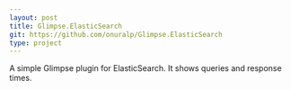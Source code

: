 ```yaml
---
layout: post
title: Glimpse.ElasticSearch
git: https://github.com/onuralp/Glimpse.ElasticSearch
type: project
---
```


A simple Glimpse plugin for ElasticSearch. It shows queries and response times.
